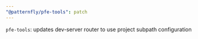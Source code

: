 ```yaml
---
"@patternfly/pfe-tools": patch
---
```


`pfe-tools`: updates dev-server router to use project subpath configuration
